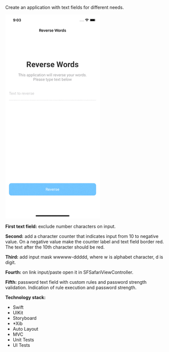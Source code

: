 Create an application with text fields for different needs. 

![](https://github.com/roman-ivanoff/Reverse-Words/blob/main/1.gif)

<b>First text field:</b> exclude number characters on input. 

<b>Second:</b> add a character counter that indicates input from 10 to negative value. On a negative value make the counter label and text field border red. The text after the 10th character should be red.

<b>Third:</b> add input mask wwwww-ddddd, where w is alphabet character, d is digit.

<b>Fourth:</b> on link input/paste open it in SFSafariViewController.

<b>Fifth:</b> password text field with custom rules and password strength validation. Indication of rule execution and password strength.


<b>Technology stack:</b>
- Swift
- UIKit
- Storyboard 
- *Xib
- Auto Layout
- MVC
- Unit Tests
- UI Tests
